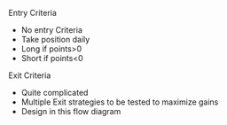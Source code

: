 Entry Criteria
- No entry Criteria
- Take position daily
- Long if points>0
- Short if points<0

Exit Criteria
-  Quite complicated
- Multiple Exit strategies to be tested to maximize gains
- Design in this flow diagram
